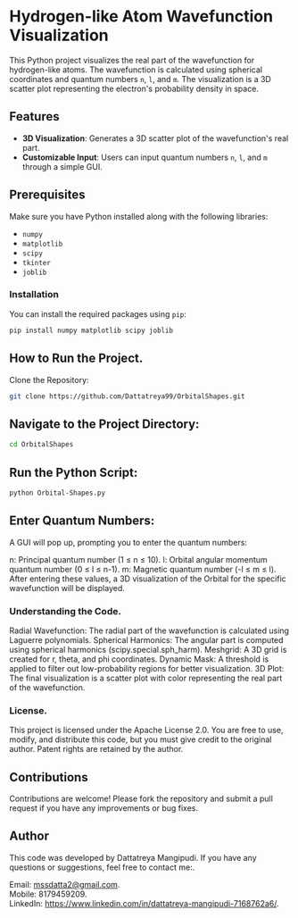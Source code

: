 # Hydrogen-like Atom Wavefunction Visualization

This Python project visualizes the real part of the wavefunction for hydrogen-like atoms. The wavefunction is calculated using spherical coordinates and quantum numbers `n`, `l`, and `m`. The visualization is a 3D scatter plot representing the electron's probability density in space.

## Features

- **3D Visualization**: Generates a 3D scatter plot of the wavefunction's real part.
- **Customizable Input**: Users can input quantum numbers `n`, `l`, and `m` through a simple GUI.

## Prerequisites

Make sure you have Python installed along with the following libraries:

- `numpy`
- `matplotlib`
- `scipy`
- `tkinter`
- `joblib`

### Installation

You can install the required packages using `pip`:

```bash
pip install numpy matplotlib scipy joblib
```
## How to Run the Project.
Clone the Repository:

```bash
git clone https://github.com/Dattatreya99/OrbitalShapes.git
```
## Navigate to the Project Directory:

```bash
cd OrbitalShapes
```

## Run the Python Script:
```bash
python Orbital-Shapes.py
```

## Enter Quantum Numbers:

A GUI will pop up, prompting you to enter the quantum numbers:

n: Principal quantum number (1 ≤ n ≤ 10).
l: Orbital angular momentum quantum number (0 ≤ l ≤ n-1).
m: Magnetic quantum number (-l ≤ m ≤ l).
After entering these values, a 3D visualization of the Orbital for the specific wavefunction will be displayed.

### Understanding the Code.
Radial Wavefunction: The radial part of the wavefunction is calculated using Laguerre polynomials.
Spherical Harmonics: The angular part is computed using spherical harmonics (scipy.special.sph_harm).
Meshgrid: A 3D grid is created for r, theta, and phi coordinates.
Dynamic Mask: A threshold is applied to filter out low-probability regions for better visualization.
3D Plot: The final visualization is a scatter plot with color representing the real part of the wavefunction.

### License.
This project is licensed under the Apache License 2.0.
You are free to use, modify, and distribute this code, but you must give credit to the original author. 
Patent rights are retained by the author.

## Contributions
Contributions are welcome! 
Please fork the repository and submit a pull request if you have any improvements or bug fixes.

## Author
This code was developed by Dattatreya Mangipudi. If you have any questions or suggestions, feel free to contact me:.

Email: mssdatta2@gmail.com.  
Mobile: 8179459209.  
LinkedIn: https://www.linkedin.com/in/dattatreya-mangipudi-7168762a6/.  

